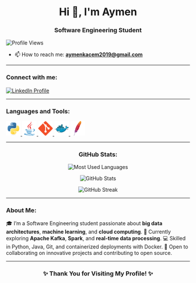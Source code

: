 <h1 align="center">Hi 👋, I'm Aymen</h1>
<h3 align="center">Software Engineering Student</h3>

<p align="left">
  <img src="https://komarev.com/ghpvc/?username=aymen-kacem&label=Profile%20views&color=0e75b6&style=flat" alt="Profile Views" />
</p>

- 📫 How to reach me: **aymenkacem2019@gmail.com**

---

<h3 align="left">Connect with me:</h3>
<p align="left">
  <a href="https://www.linkedin.com/in/aymen-kacem-96b571291/" target="_blank">
    <img align="center" src="https://raw.githubusercontent.com/rahuldkjain/github-profile-readme-generator/master/src/images/icons/Social/linked-in-alt.svg" alt="LinkedIn Profile" height="30" width="40" />
  </a>
</p>

---

<h3 align="left">Languages and Tools:</h3>
<p align="left">
  <a href="https://www.python.org" target="_blank" rel="noreferrer">
    <img src="https://raw.githubusercontent.com/devicons/devicon/master/icons/python/python-original.svg" alt="Python" width="40" height="40" />
  </a>
  <a href="https://www.java.com" target="_blank" rel="noreferrer">
    <img src="https://raw.githubusercontent.com/devicons/devicon/master/icons/java/java-original.svg" alt="Java" width="40" height="40" />
  </a>
  <a href="https://git-scm.com/" target="_blank" rel="noreferrer">
    <img src="https://raw.githubusercontent.com/devicons/devicon/master/icons/git/git-original.svg" alt="Git" width="40" height="40" />
  </a>
  <a href="https://www.docker.com/" target="_blank" rel="noreferrer">
    <img src="https://raw.githubusercontent.com/devicons/devicon/master/icons/docker/docker-original.svg" alt="Docker" width="40" height="40" />
  </a>
  <a href="https://spark.apache.org/" target="_blank" rel="noreferrer">
    <img src="https://raw.githubusercontent.com/devicons/devicon/master/icons/apache/apache-original.svg" alt="Apache Spark" width="40" height="40" />
  </a>
</p>

---

<h3 align="center">GitHub Stats:</h3>
<p align="center">
  <img src="https://github-readme-stats.vercel.app/api/top-langs?username=aymen-kacem&show_icons=true&locale=en&layout=compact" alt="Most Used Languages" />
</p>

<p align="center">
  <img src="https://github-readme-stats.vercel.app/api?username=aymen-kacem&show_icons=true&locale=en" alt="GitHub Stats" />
</p>

<p align="center">
  <img src="https://github-readme-streak-stats.herokuapp.com/?user=aymen-kacem" alt="GitHub Streak" />
</p>

---

<h3 align="left">About Me:</h3>
<p align="left">
  🎓 I’m a Software Engineering student passionate about <strong>big data architectures</strong>, <strong>machine learning</strong>, and <strong>cloud computing</strong>.  
  🌱 Currently exploring <strong>Apache Kafka</strong>, <strong>Spark</strong>, and <strong>real-time data processing</strong>.  
  💻 Skilled in Python, Java, Git, and containerized deployments with Docker.  
  🚀 Open to collaborating on innovative projects and contributing to open source.
</p>

---

<h3 align="center">✨ Thank You for Visiting My Profile! ✨</h3>
